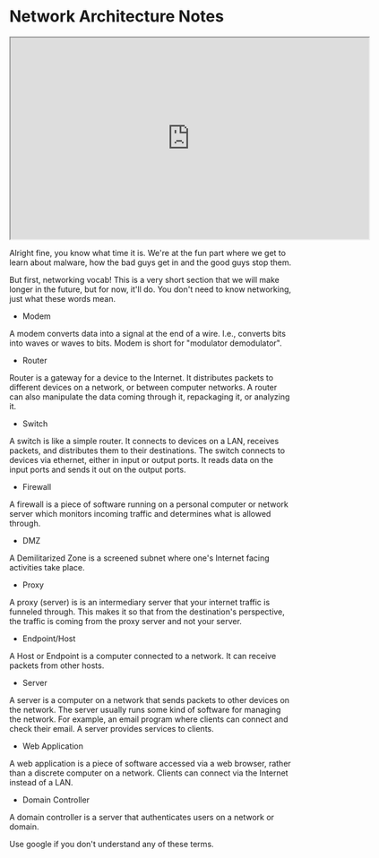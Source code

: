 # Network Architecture Notes

<iframe allowfullscreen height="360" src="https://www.youtube.com/embed/crUcLIMijjs?wmode=opaque" width="640"></iframe>  

Alright fine, you know what time it is. We're at the fun part where we
get to learn about malware, how the bad guys get in and the good guys
stop them.

But first, networking vocab! This is a very short section that we will
make longer in the future, but for now, it'll do. You don't need to know
networking, just what these words mean.

-   Modem

A modem converts data into a signal at the end of a wire. I.e., converts
bits into waves or waves to bits. Modem is short for "modulator
demodulator".

-   Router

Router is a gateway for a device to the Internet. It distributes packets
to different devices on a network, or between computer networks. A
router can also manipulate the data coming through it, repackaging it,
or analyzing it.

-   Switch

A switch is like a simple router. It connects to devices on a LAN,
receives packets, and distributes them to their destinations. The switch
connects to devices via ethernet, either in input or output ports. It
reads data on the input ports and sends it out on the output ports.

-   Firewall

A firewall is a piece of software running on a personal computer or
network server which monitors incoming traffic and determines what is
allowed through.

-   DMZ

A Demilitarized Zone is a screened subnet where one's Internet facing
activities take place.

-   Proxy

A proxy (server) is is an intermediary server that your internet traffic
is funneled through. This makes it so that from the destination's
perspective, the traffic is coming from the proxy server and not your
server.

-   Endpoint/Host

A Host or Endpoint is a computer connected to a network. It can receive
packets from other hosts.

-   Server

A server is a computer on a network that sends packets to other devices
on the network. The server usually runs some kind of software for
managing the network. For example, an email program where clients can
connect and check their email. A server provides services to clients.

-   Web Application

A web application is a piece of software accessed via a web browser,
rather than a discrete computer on a network. Clients can connect via
the Internet instead of a LAN.

-   Domain Controller

A domain controller is a server that authenticates users on a network or
domain.

Use google if you don't understand any of these terms.

